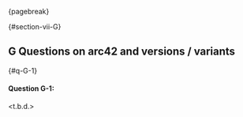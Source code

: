 {pagebreak}

{#section-vii-G}
## G Questions on arc42 and versions / variants


{#q-G-1}
#### Question G-1:

<t.b.d.>
